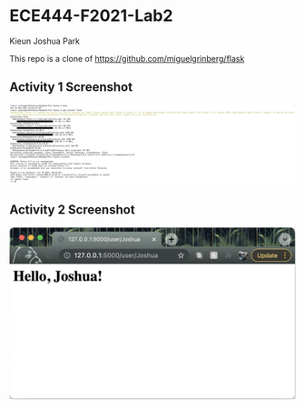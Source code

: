 # ECE444-F2021-Lab2

Kieun Joshua Park

This repo is a clone of https://github.com/miguelgrinberg/flask

## Activity 1 Screenshot
![Alt text](https://github.com/kjoshuapark/ECE444-F2021-Lab2/blob/main/screenshots/Screen%20Shot%202021-09-25%20at%204.33.09%20PM.png)

## Activity 2 Screenshot
![Alt text](https://github.com/kjoshuapark/ECE444-F2021-Lab2/blob/main/screenshots/Screen%20Shot%202021-09-25%20at%209.10.01%20PM.png)
